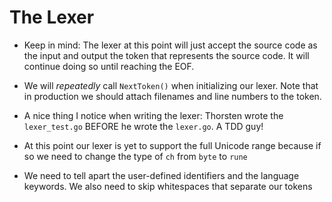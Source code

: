 # The Lexer

- Keep in mind: The lexer at this point will just accept the source code as the input and output the token that represents the source code. It will continue doing so until reaching the EOF.

- We will *repeatedly* call `NextToken()` when initializing our lexer. Note that in production we should attach filenames and line numbers to the token.

- A nice thing I notice when writing the lexer: Thorsten wrote the `lexer_test.go` BEFORE he wrote the `lexer.go`. A TDD guy!

- At this point our lexer is yet to support the full Unicode range because if so we need to change the type of `ch` from `byte` to `rune`

- We need to tell apart the user-defined identifiers and the language keywords. We also need to skip whitespaces that separate our tokens
